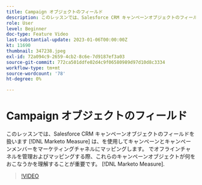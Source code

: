 ```yaml
---
title: Campaign オブジェクトのフィールド
description: このレッスンでは、Salesforce CRM キャンペーンオブジェクトのフィールドを扱います [!DNL Marketo Measure] は、を使用してキャンペーンとキャンペーンメンバーをマーケティングチャネルにマッピングします。 でオフラインチャネルを管理およびマッピングする際、これらのキャンペーンオブジェクトが何をおこなうかを理解することが重要です。 [!DNL Marketo Measure].
role: User
level: Beginner
doc-type: Feature Video
last-substantial-update: 2023-01-06T00:00:00Z
kt: 11690
thumbnail: 347238.jpeg
exl-id: 72a094c9-2659-4cb2-8c6e-7d9187ef3a03
source-git-commit: 772ca501ddfe02d4c9f06580989d97d10d8c3334
workflow-type: tm+mt
source-wordcount: '78'
ht-degree: 0%

---
```


# Campaign オブジェクトのフィールド

このレッスンでは、Salesforce CRM キャンペーンオブジェクトのフィールドを扱います [!DNL Marketo Measure] は、を使用してキャンペーンとキャンペーンメンバーをマーケティングチャネルにマッピングします。 でオフラインチャネルを管理およびマッピングする際、これらのキャンペーンオブジェクトが何をおこなうかを理解することが重要です。 [!DNL Marketo Measure].

>[!VIDEO](https://video.tv.adobe.com/v/347238/?quality=12&learn=on)
